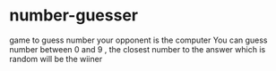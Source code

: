 # number-guesser
game to guess number
your opponent is the computer
You can guess number between 0 and 9 , the closest number to the answer which is random will be the wiiner
